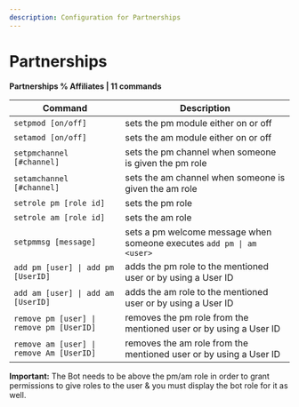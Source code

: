 ```yaml
---
description: Configuration for Partnerships
---
```


# Partnerships

**Partnerships % Affiliates | 11 commands**

| Command                                  | Description                                                           |
| ---------------------------------------- | --------------------------------------------------------------------- |
| `setpmod [on/off]`                       | sets the pm module either on or off                                   |
| `setamod [on/off]`                       | sets the am module either on or off                                   |
| `setpmchannel [#channel]`                | sets the pm channel when someone is given the pm role                 |
| `setamchannel [#channel]`                | sets the am channel when someone is given the am role                 |
| `setrole pm [role id]`                   | sets the pm role                                                      |
| `setrole am [role id]`                   | sets the am role                                                      |
| `setpmmsg [message]`                     | sets a pm welcome message when someone executes `add pm \| am <user>` |
| `add pm [user] \| add pm [UserID]`       | adds the pm role to the mentioned user or by using a User ID          |
| `add am [user] \| add am [UserID]`       | adds the am role to the mentioned user or by using a User ID          |
| `remove pm [user] \| remove pm [UserID]` | removes the pm role from the mentioned user or by using a User ID     |
| `remove am [user] \| remove Am [UserID]` | removes the am role from the mentioned user or by using a User ID     |

**Important:** The Bot needs to be above the pm/am role in order to grant permissions to give roles to the user & you must display the bot role for it as well.

